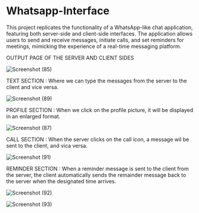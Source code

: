# Whatsapp-Interface

This project replicates the functionality of a WhatsApp-like chat application, featuring both server-side and client-side interfaces. The application allows users to send and receive messages, initiate calls, and set reminders for meetings, mimicking the experience of a real-time messaging platform.



OUTPUT PAGE OF THE SERVER AND CLIENT SIDES


![Screenshot (85)](https://github.com/user-attachments/assets/73341fd5-ed85-4f64-9418-c131845207f9)



TEXT SECTION : Where we can type the messages from the server to the client and vice versa.


![Screenshot (89)](https://github.com/user-attachments/assets/9e72db12-afc8-4eb0-9f0f-59f239fd9777)



PROFILE SECTION : When we click on the profile picture, it will be displayed in an enlarged format.


![Screenshot (87)](https://github.com/user-attachments/assets/9220860d-4aaa-4987-8664-6b6092607fb1)



CALL SECTION : When the server clicks on the call icon, a message wil be sent to the client, and vica versa.


![Screenshot (91)](https://github.com/user-attachments/assets/1815dd07-7ec3-49f3-b653-86a50d2e0ff0)



REMINDER SECTION : When a reminder message is sent to the client from the server, the client automatically sends the remainder message back to the server when the designated time arrives.


![Screenshot (92)](https://github.com/user-attachments/assets/fda222b0-23f0-421c-98ac-b5fd3aae1328)



![Screenshot (93)](https://github.com/user-attachments/assets/1a6077ab-d0d3-4238-bff5-2192d1691518)




